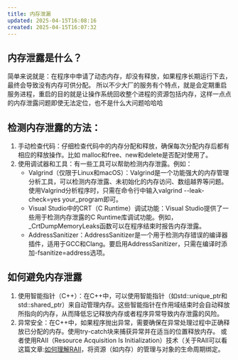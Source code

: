 ```yaml
---
title: 内存泄漏
updated: 2025-04-15T16:08:16
created: 2025-04-15T16:07:32
---
```


## 内存泄露是什么？
简单来说就是：在程序中申请了动态内存，却没有释放，如果程序长期运行下去，最终会导致没有内存可供分配。
所以不少大厂的服务有个特点，就是会定期重启服务进程，重启的目的就是让操作系统回收整个进程的资源包括内存，这样一点点的内存泄露问题即使无法定位，也不是什么大问题哈哈哈
## 检测内存泄露的方法：
1.  手动检查代码：仔细检查代码中的内存分配和释放，确保每次分配内存后都有相应的释放操作。比如 malloc和free、new和delete是否配对使用了。
2.  使用调试器和工具：有一些工具可以帮助检测内存泄露。例如：
    - Valgrind（仅限于Linux和macOS）：Valgrind是一个功能强大的内存管理分析工具，可以检测内存泄露、未初始化的内存访问、数组越界等问题。使用Valgrind分析程序时，只需在命令行中输入valgrind --leak-check=yes your_program即可。
    - Visual Studio中的CRT（C Runtime）调试功能：Visual Studio提供了一些用于检测内存泄露的C Runtime库调试功能。例如，\_CrtDumpMemoryLeaks函数可以在程序结束时报告内存泄露。
    - AddressSanitizer：AddressSanitizer是一个用于检测内存错误的编译器插件，适用于GCC和Clang。要启用AddressSanitizer，只需在编译时添加-fsanitize=address选项。
## 如何避免内存泄露
1.  使用智能指针（C++）：在C++中，可以使用智能指针（如std::unique_ptr和std::shared_ptr）来自动管理内存。这些智能指针在作用域结束时会自动释放所指向的内存，从而降低忘记释放内存或者程序异常导致内存泄露的风险。
2.  异常安全：在C++中，如果程序抛出异常，需要确保在异常处理过程中正确释放已分配的内存。使用try-catch块来捕获异常并在适当的位置释放内存。 或者使用RAII（Resource Acquisition Is Initialization）技术（关于RAII可以看这篇文章:[如何理解RAII](https://csguide.cn/cpp/memory/raii_in_cpp.html)，将资源（如内存）的管理与对象的生命周期绑定。
